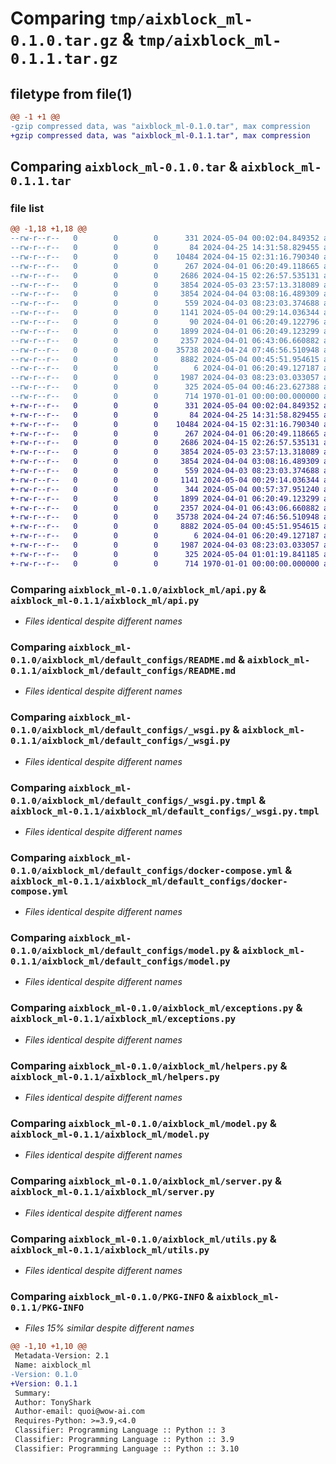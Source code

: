 # Comparing `tmp/aixblock_ml-0.1.0.tar.gz` & `tmp/aixblock_ml-0.1.1.tar.gz`

## filetype from file(1)

```diff
@@ -1 +1 @@
-gzip compressed data, was "aixblock_ml-0.1.0.tar", max compression
+gzip compressed data, was "aixblock_ml-0.1.1.tar", max compression
```

## Comparing `aixblock_ml-0.1.0.tar` & `aixblock_ml-0.1.1.tar`

### file list

```diff
@@ -1,18 +1,18 @@
--rw-r--r--   0        0        0      331 2024-05-04 00:02:04.849352 aixblock_ml-0.1.0/README.md
--rw-r--r--   0        0        0       84 2024-04-25 14:31:58.829455 aixblock_ml-0.1.0/aixblock_ml/__init__.py
--rw-r--r--   0        0        0    10484 2024-04-15 02:31:16.790340 aixblock_ml-0.1.0/aixblock_ml/api.py
--rw-r--r--   0        0        0      267 2024-04-01 06:20:49.118665 aixblock_ml-0.1.0/aixblock_ml/default_configs/Dockerfile
--rw-r--r--   0        0        0     2686 2024-04-15 02:26:57.535131 aixblock_ml-0.1.0/aixblock_ml/default_configs/README.md
--rw-r--r--   0        0        0     3854 2024-05-03 23:57:13.318089 aixblock_ml-0.1.0/aixblock_ml/default_configs/_wsgi.py
--rw-r--r--   0        0        0     3854 2024-04-04 03:08:16.489309 aixblock_ml-0.1.0/aixblock_ml/default_configs/_wsgi.py.tmpl
--rw-r--r--   0        0        0      559 2024-04-03 08:23:03.374688 aixblock_ml-0.1.0/aixblock_ml/default_configs/docker-compose.yml
--rw-r--r--   0        0        0     1141 2024-05-04 00:29:14.036344 aixblock_ml-0.1.0/aixblock_ml/default_configs/model.py
--rw-r--r--   0        0        0       90 2024-04-01 06:20:49.122796 aixblock_ml-0.1.0/aixblock_ml/default_configs/requirements.txt
--rw-r--r--   0        0        0     1899 2024-04-01 06:20:49.123299 aixblock_ml-0.1.0/aixblock_ml/exceptions.py
--rw-r--r--   0        0        0     2357 2024-04-01 06:43:06.660882 aixblock_ml-0.1.0/aixblock_ml/helpers.py
--rw-r--r--   0        0        0    35738 2024-04-24 07:46:56.510948 aixblock_ml-0.1.0/aixblock_ml/model.py
--rw-r--r--   0        0        0     8882 2024-05-04 00:45:51.954615 aixblock_ml-0.1.0/aixblock_ml/server.py
--rw-r--r--   0        0        0        6 2024-04-01 06:20:49.127187 aixblock_ml-0.1.0/aixblock_ml/templates/preview.html
--rw-r--r--   0        0        0     1987 2024-04-03 08:23:03.033057 aixblock_ml-0.1.0/aixblock_ml/utils.py
--rw-r--r--   0        0        0      325 2024-05-04 00:46:23.627388 aixblock_ml-0.1.0/pyproject.toml
--rw-r--r--   0        0        0      714 1970-01-01 00:00:00.000000 aixblock_ml-0.1.0/PKG-INFO
+-rw-r--r--   0        0        0      331 2024-05-04 00:02:04.849352 aixblock_ml-0.1.1/README.md
+-rw-r--r--   0        0        0       84 2024-04-25 14:31:58.829455 aixblock_ml-0.1.1/aixblock_ml/__init__.py
+-rw-r--r--   0        0        0    10484 2024-04-15 02:31:16.790340 aixblock_ml-0.1.1/aixblock_ml/api.py
+-rw-r--r--   0        0        0      267 2024-04-01 06:20:49.118665 aixblock_ml-0.1.1/aixblock_ml/default_configs/Dockerfile
+-rw-r--r--   0        0        0     2686 2024-04-15 02:26:57.535131 aixblock_ml-0.1.1/aixblock_ml/default_configs/README.md
+-rw-r--r--   0        0        0     3854 2024-05-03 23:57:13.318089 aixblock_ml-0.1.1/aixblock_ml/default_configs/_wsgi.py
+-rw-r--r--   0        0        0     3854 2024-04-04 03:08:16.489309 aixblock_ml-0.1.1/aixblock_ml/default_configs/_wsgi.py.tmpl
+-rw-r--r--   0        0        0      559 2024-04-03 08:23:03.374688 aixblock_ml-0.1.1/aixblock_ml/default_configs/docker-compose.yml
+-rw-r--r--   0        0        0     1141 2024-05-04 00:29:14.036344 aixblock_ml-0.1.1/aixblock_ml/default_configs/model.py
+-rw-r--r--   0        0        0      344 2024-05-04 00:57:37.951240 aixblock_ml-0.1.1/aixblock_ml/default_configs/requirements.txt
+-rw-r--r--   0        0        0     1899 2024-04-01 06:20:49.123299 aixblock_ml-0.1.1/aixblock_ml/exceptions.py
+-rw-r--r--   0        0        0     2357 2024-04-01 06:43:06.660882 aixblock_ml-0.1.1/aixblock_ml/helpers.py
+-rw-r--r--   0        0        0    35738 2024-04-24 07:46:56.510948 aixblock_ml-0.1.1/aixblock_ml/model.py
+-rw-r--r--   0        0        0     8882 2024-05-04 00:45:51.954615 aixblock_ml-0.1.1/aixblock_ml/server.py
+-rw-r--r--   0        0        0        6 2024-04-01 06:20:49.127187 aixblock_ml-0.1.1/aixblock_ml/templates/preview.html
+-rw-r--r--   0        0        0     1987 2024-04-03 08:23:03.033057 aixblock_ml-0.1.1/aixblock_ml/utils.py
+-rw-r--r--   0        0        0      325 2024-05-04 01:01:19.841185 aixblock_ml-0.1.1/pyproject.toml
+-rw-r--r--   0        0        0      714 1970-01-01 00:00:00.000000 aixblock_ml-0.1.1/PKG-INFO
```

### Comparing `aixblock_ml-0.1.0/aixblock_ml/api.py` & `aixblock_ml-0.1.1/aixblock_ml/api.py`

 * *Files identical despite different names*

### Comparing `aixblock_ml-0.1.0/aixblock_ml/default_configs/README.md` & `aixblock_ml-0.1.1/aixblock_ml/default_configs/README.md`

 * *Files identical despite different names*

### Comparing `aixblock_ml-0.1.0/aixblock_ml/default_configs/_wsgi.py` & `aixblock_ml-0.1.1/aixblock_ml/default_configs/_wsgi.py`

 * *Files identical despite different names*

### Comparing `aixblock_ml-0.1.0/aixblock_ml/default_configs/_wsgi.py.tmpl` & `aixblock_ml-0.1.1/aixblock_ml/default_configs/_wsgi.py.tmpl`

 * *Files identical despite different names*

### Comparing `aixblock_ml-0.1.0/aixblock_ml/default_configs/docker-compose.yml` & `aixblock_ml-0.1.1/aixblock_ml/default_configs/docker-compose.yml`

 * *Files identical despite different names*

### Comparing `aixblock_ml-0.1.0/aixblock_ml/default_configs/model.py` & `aixblock_ml-0.1.1/aixblock_ml/default_configs/model.py`

 * *Files identical despite different names*

### Comparing `aixblock_ml-0.1.0/aixblock_ml/exceptions.py` & `aixblock_ml-0.1.1/aixblock_ml/exceptions.py`

 * *Files identical despite different names*

### Comparing `aixblock_ml-0.1.0/aixblock_ml/helpers.py` & `aixblock_ml-0.1.1/aixblock_ml/helpers.py`

 * *Files identical despite different names*

### Comparing `aixblock_ml-0.1.0/aixblock_ml/model.py` & `aixblock_ml-0.1.1/aixblock_ml/model.py`

 * *Files identical despite different names*

### Comparing `aixblock_ml-0.1.0/aixblock_ml/server.py` & `aixblock_ml-0.1.1/aixblock_ml/server.py`

 * *Files identical despite different names*

### Comparing `aixblock_ml-0.1.0/aixblock_ml/utils.py` & `aixblock_ml-0.1.1/aixblock_ml/utils.py`

 * *Files identical despite different names*

### Comparing `aixblock_ml-0.1.0/PKG-INFO` & `aixblock_ml-0.1.1/PKG-INFO`

 * *Files 15% similar despite different names*

```diff
@@ -1,10 +1,10 @@
 Metadata-Version: 2.1
 Name: aixblock_ml
-Version: 0.1.0
+Version: 0.1.1
 Summary: 
 Author: TonyShark
 Author-email: quoi@wow-ai.com
 Requires-Python: >=3.9,<4.0
 Classifier: Programming Language :: Python :: 3
 Classifier: Programming Language :: Python :: 3.9
 Classifier: Programming Language :: Python :: 3.10
```

